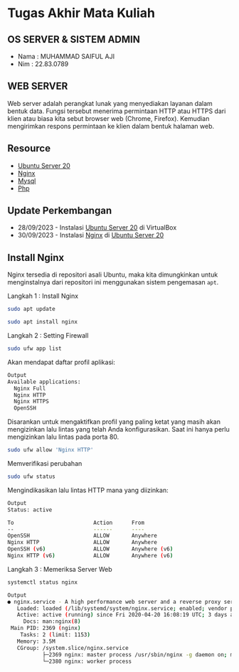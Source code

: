 # Tugas Akhir Mata Kuliah
## OS SERVER & SISTEM ADMIN
- Nama : MUHAMMAD SAIFUL AJI
- Nim  : 22.83.0789



## WEB SERVER
Web server adalah perangkat lunak yang menyediakan layanan dalam bentuk data. Fungsi tersebut menerima permintaan HTTP atau HTTPS dari klien atau biasa kita sebut browser web  (Chrome, Firefox). Kemudian mengirimkan respons permintaan ke klien dalam bentuk halaman web.

## Resource

- [Ubuntu Server 20](https://releases.ubuntu.com/focal/)
- [Nginx](https://www.nginx.com/)
- [Mysql](https://www.mysql.com/)
- [Php](https://www.php.net/)


## Update Perkembangan

- 28/09/2023 - Instalasi [Ubuntu Server 20](https://releases.ubuntu.com/focal/) di VirtualBox
- 30/09/2023 - Instalasi [Nginx](https://www.nginx.com/) di [Ubuntu Server 20](https://releases.ubuntu.com/focal/)

## Install Nginx

Nginx tersedia di repositori asali Ubuntu, maka kita dimungkinkan untuk menginstalnya dari repositori ini menggunakan sistem pengemasan `apt`.

Langkah 1 : Install Nginx

```sh
sudo apt update
```
```sh
sudo apt install nginx
```
Langkah 2 : Setting Firewall

```sh
sudo ufw app list
```
Akan mendapat daftar profil aplikasi:
```sh
Output
Available applications:
  Nginx Full
  Nginx HTTP
  Nginx HTTPS
  OpenSSH
```
Disarankan untuk mengaktifkan profil yang paling ketat yang masih akan mengizinkan lalu lintas yang telah Anda konfigurasikan. Saat ini hanya perlu mengizinkan lalu lintas pada porta 80.
```sh
sudo ufw allow 'Nginx HTTP'
```
Memverifikasi perubahan
```sh
sudo ufw status
```
Mengindikasikan lalu lintas HTTP mana yang diizinkan:
```sh
Output
Status: active
```
```sh
To                         Action      From
--                         ------      ----
OpenSSH                    ALLOW       Anywhere                  
Nginx HTTP                 ALLOW       Anywhere                  
OpenSSH (v6)               ALLOW       Anywhere (v6)             
Nginx HTTP (v6)            ALLOW       Anywhere (v6)
```
Langkah 3 : Memeriksa Server Web

```sh
systemctl status nginx
```
```sh
Output
● nginx.service - A high performance web server and a reverse proxy server
   Loaded: loaded (/lib/systemd/system/nginx.service; enabled; vendor preset: enabled)
   Active: active (running) since Fri 2020-04-20 16:08:19 UTC; 3 days ago
     Docs: man:nginx(8)
 Main PID: 2369 (nginx)
    Tasks: 2 (limit: 1153)
   Memory: 3.5M
   CGroup: /system.slice/nginx.service
           ├─2369 nginx: master process /usr/sbin/nginx -g daemon on; master_process on;
           └─2380 nginx: worker process
```



















